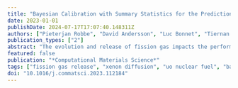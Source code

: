 ```yaml
---
title: "Bayesian Calibration with Summary Statistics for the Prediction of Xenon Diffusion in UO2 Nuclear Fuel"
date: 2023-01-01
publishDate: 2024-07-17T17:07:40.148311Z
authors: ["Pieterjan Robbe", "David Andersson", "Luc Bonnet", "Tiernan Casey", "Michael W.D. Cooper", "Christopher Matthews", "Khachik Sargsyan", "Habib N. Najm"]
publication_types: ["2"]
abstract: "The evolution and release of fission gas impacts the performance of UO2 nuclear fuel. We have created a Bayesian framework to calibrate a novel model for fission gas transport that predicts diffusion rates of uranium and xenon in UO2 under both thermal equilibrium and irradiation conditions. Data sets are taken from historical diffusion, gas release, and thermodynamic experiments. These data sets consist invariably of summary statistics, including a measurement value with an associated uncertainty. Our calibration strategy uses synthetic data sets in order to estimate the parameters in the model, such that the resulting model predictions agree with the reported summary statistics. In doing so, the reported uncertainties are effectively reflected in the inferred uncertain parameters. Furthermore, to keep our approach computationally tractable, we replace the fission gas evolution model by a polynomial surrogate model with a reduced number of parameters, which are identified using global sensitivity analysis. We discuss the efficacy of our calibration strategy, and investigate how the contribution of the different data sets, taken from multiple sources in the literature, can be weighted in the likelihood function constructed as part of our Bayesian calibration setup, in order to account for the different number of data points in each set of data summaries. Our results indicate a good match between the calibrated diffusivity and non-stoichiometry predictions and the given data summaries. We demonstrate a good agreement between the calibrated xenon diffusivity and the established fit from Turnbull et al. (1982), indicating that the dominant uranium vacancy diffusion mechanism in the model is able to capture the trends in the data."
featured: false
publication: "*Computational Materials Science*"
tags: ["fission gas release", "xenon diffusion", "uo nuclear fuel", "bayesian calibration", "data-free inference"]
doi: "10.1016/j.commatsci.2023.112184"
---
```


